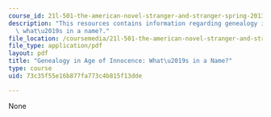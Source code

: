 ```yaml
---
course_id: 21l-501-the-american-novel-stranger-and-stranger-spring-2013
description: "This resources contains information regarding genealogy in age of innocence:\
  \ what\u2019s in a name?."
file_location: /coursemedia/21l-501-the-american-novel-stranger-and-stranger-spring-2013/73c35f55e16b877fa773c4b815f13dde_MIT21L_501S13_essay2Samp.pdf
file_type: application/pdf
layout: pdf
title: "Genealogy in Age of Innocence: What\u2019s in a Name?"
type: course
uid: 73c35f55e16b877fa773c4b815f13dde

---
```

None